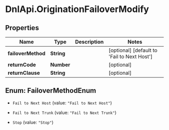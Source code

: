# DnlApi.OriginationFailoverModify

## Properties
Name | Type | Description | Notes
------------ | ------------- | ------------- | -------------
**failoverMethod** | **String** |  | [optional] [default to &#39;Fail to Next Host&#39;]
**returnCode** | **Number** |  | [optional] 
**returnClause** | **String** |  | [optional] 


<a name="FailoverMethodEnum"></a>
## Enum: FailoverMethodEnum


* `Fail to Next Host` (value: `"Fail to Next Host"`)

* `Fail to Next Trunk` (value: `"Fail to Next Trunk"`)

* `Stop` (value: `"Stop"`)




